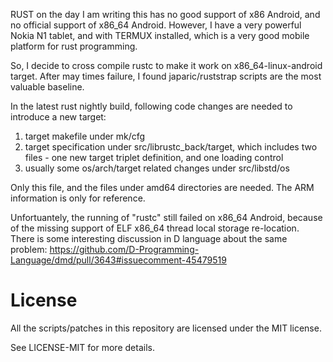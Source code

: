 RUST on the day I am writing this has no good support of x86 Android, and no official support of x86_64 Android.
However, I have a very powerful Nokia N1 tablet, and with TERMUX installed, which is a very good mobile platform for rust programming.

So, I decide to cross compile rustc to make it work on x86_64-linux-android target.
After may times failure, I found japaric/ruststrap scripts are the most valuable baseline.

In the latest rust nightly build, following code changes are needed to introduce a new target:
1) target makefile under mk/cfg
2) target specification under src/librustc_back/target, which includes two files - one new target triplet definition, and one loading control
3) usually some os/arch/target related changes under src/libstd/os

Only this file, and the files under amd64 directories are needed. 
The ARM information is only for reference.

Unfortuantely, the running of "rustc" still failed on x86_64 Android, because of the missing support of ELF x86_64 thread local storage re-location.
There is some interesting discussion in D language about the same problem: https://github.com/D-Programming-Language/dmd/pull/3643#issuecomment-45479519




# License

All the scripts/patches in this repository are licensed under the MIT license.

See LICENSE-MIT for more details.

[1.0.0]: https://www.dropbox.com/sh/qfbt03ys2qkhsxs/AAB-bhnmUMG8ihNPcrz5twRYa/1.0.0?dl=0
[1.1.0]: https://www.dropbox.com/sh/qfbt03ys2qkhsxs/AAAkav_PiigmCnwCU4CrMNjHa/1.1.0?dl=0
[1.2.0-beta]: https://www.dropbox.com/sh/qfbt03ys2qkhsxs/AAAmWy67Hx4znnHkG1TKzrOPa/1.2.0-beta?dl=0
[Nightlies]: https://www.dropbox.com/sh/qfbt03ys2qkhsxs/AACxFoD1OrxDXURzj5wX0IYUa?dl=0
